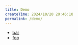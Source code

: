 ```yaml
---
title: Demo
createTime: 2024/10/20 20:46:10
permalink: /demo/
---
```


- [bar](./bar.md)
- [foo](./foo.md)
